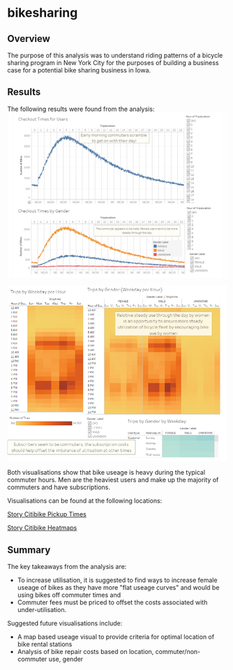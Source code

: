 # bikesharing
## Overview
The purpose of this analysis was to understand riding patterns of a bicycle sharing program in New York City for the purposes of building a business case for a potential bike sharing business in Iowa.

## Results
The following results were found from the analysis:
![Story1](/Resources/Story1.PNG)

![Story2](/Resources/Story2.PNG)

Both visualisations show that bike useage is heavy during the typical commuter hours.  Men are the heaviest users and make up the majority of commuters and have subscriptions.

Visualisations can be found at the following locations:

[Story Citibike Pickup Times](https://public.tableau.com/profile/stan.holko#!/vizhome/TableauNYCitibikeTripsCheckoutTimesStory/StoryCitibikePickupTimes?publish=yes)

[Story Citibike Heatmaps](https://public.tableau.com/profile/stan.holko#!/vizhome/TableauNYCitibikeTripsHeatmapStory/StoryCitibikeHeatmaps?publish=yes)

## Summary
The key takeaways from the analysis are:
- To increase utilisation, it is suggested to find ways to increase female useage of bikes as they have more "flat useage curves" and would be using bikes off commuter times and 
- Commuter fees must be priced to offset the costs associated with under-utilisation.

Suggested future visualisations include:
- A map based useage visual to provide criteria for optimal location of bike rental stations
- Analysis of bike repair costs based on location, commuter/non-commuter use, gender


